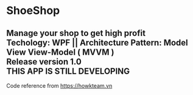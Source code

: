 # ShoeShop
Manage your shop to get high profit <br />
<b> Techology: WPF || Architecture Pattern:  Model View View-Model ( MVVM )  </b> <br />
Release version 1.0 <br />
THIS APP IS STILL DEVELOPING 
--------------------------------
Code reference from https://howkteam.vn

